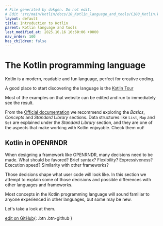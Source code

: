 ```yaml
---
# File generated by dokgen. Do not edit. 
# Edit 'src/main/kotlin/docs/10_Kotlin_language_and_tools/C100_Kotlin.kt' instead.
layout: default
title: Introduction to Kotlin
parent: Kotlin language and tools
last_modified_at: 2025.10.16 16:50:06 +0000
nav_order: 100
has_children: false
---
```

 
# The Kotlin programming language

Kotlin is a modern, readable and fun language, perfect for
creative coding.

A good place to start discovering the language is the
[Kotlin Tour](https://kotlinlang.org/docs/kotlin-tour-welcome.html)

Most of the examples on that website can be edited and 
run to immediately see the result. 
            
From the [Official documentation](https://kotlinlang.org/docs/home.html)
we recommend exploring the *Basics*, *Concepts* and *Standard Library* sections.
Data structures like `List`, `Map` and `Set` are explained under the
*Standard Library* section, and they are one of the aspects that make
working with Kotlin enjoyable. Check them out!

## Kotlin in OPENRNDR

When designing a framework like OPENRNDR, many decisions need to be made.
What should be favored? Brief syntax? Flexibility? Expressiveness? Execution speed? 
Similarity with other frameworks?

Those decisions shape what user code will look like. In this section we attempt to explain
some of those decisions and possible differences with other languages and frameworks.

Most concepts in the Kotlin programming language will sound familiar to anyone
experienced in other languages, but some may be new. 

Let's take a look at them. 

[edit on GitHub](https://github.com/openrndr/openrndr-guide/blob/main/src/main/kotlin/docs/10_Kotlin_language_and_tools/C100_Kotlin.kt){: .btn .btn-github }